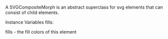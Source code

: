 A SVGCompositeMorph is an abstract superclass for svg elements that can consist of child elements.

Instance Variables
	fills:		<Dictionary>

fills
	- the fill colors of this element